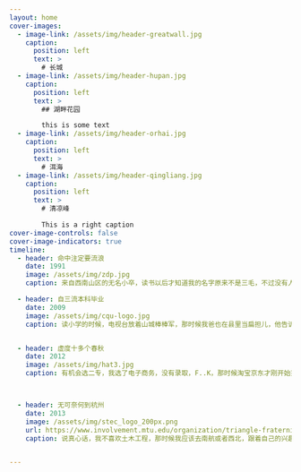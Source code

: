 ```yaml
---
layout: home
cover-images:
  - image-link: /assets/img/header-greatwall.jpg
    caption:
      position: left
      text: >
        # 长城
  - image-link: /assets/img/header-hupan.jpg
    caption:
      position: left
      text: >
        ## 湖畔花园

        this is some text
  - image-link: /assets/img/header-orhai.jpg
    caption:
      position: left
      text: >
        # 洱海
  - image-link: /assets/img/header-qingliang.jpg
    caption:
      position: left
      text: >
        # 清凉峰

        This is a right caption
cover-image-controls: false
cover-image-indicators: true
timeline:
  - header: 命中注定要流浪
    date: 1991
    image: /assets/img/zdp.jpg
    caption: 来自西南山区的无名小卒，读书以后才知道我的名字原来不是三毛，不过没有人叫我的学名。直到进了城里，认识的人换了一波又一波，终于知道三毛的人们都越走越远。

  - header: 自三流本科毕业
    date: 2009
    image: /assets/img/cqu-logo.jpg
    caption: 读小学的时候，电视台放着山城棒棒军，那时候我爸也在县里当扁担儿，他告诉我的二中是最好的高中，于是我就考上了，后来又考了重大。


  - header: 虚度十多个春秋
    date: 2012
    image: /assets/img/hat3.jpg
    caption: 有机会选二专，我选了电子商务，没有录取，F..K，那时候淘宝京东才刚开始兴盛，现在回头看真失误啊！后来自己学了一点网络编程，知道了红帽。



  - header: 无可奈何到杭州
    date: 2013
    image: /assets/img/stec_logo_200px.png
    url: https://www.involvement.mtu.edu/organization/triangle-fraternity
    caption: 说真心话，我不喜欢土木工程，那时候我应该去南航或者西北，跟着自己的兴趣爱好发展。毕业了终究还是要工作，面试过精工钢构和隧道股份，选了后者，居然又到了杭州。


---
```

